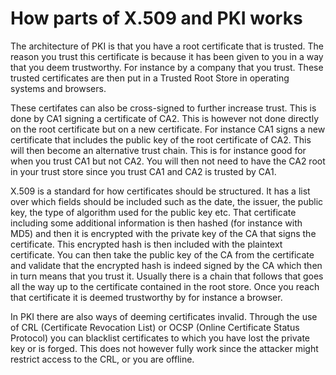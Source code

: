 # How parts of X.509 and PKI works
The architecture of PKI is that you have a root certificate that is trusted. The reason you trust this certificate is because it has been given to you in a way that you deem trustworthy. For instance by a company that you trust. These trusted certificates are then put in a Trusted Root Store in operating systems and browsers.

These certifates can also be cross-signed to further increase trust. This is done by CA1 signing a certificate of CA2. This is however not done directly on the root certificate but on a new certificate. For instance CA1 signs a new certificate that includes the public key of the root certificate of CA2. This will then become an alternative trust chain. This is for instance good for when you trust CA1 but not CA2. You will then not need to have the CA2 root in your trust store since you trust CA1 and CA2 is trusted by CA1.

X.509 is a standard for how certificates should be structured. It has a list over which fields should be included such as the date, the issuer, the public key, the type of algorithm used for the public key etc. That certificate including some additional information is then hashed (for instance with MD5) and then it is encrypted with the private key of the CA that signs the certificate. This encrypted hash is then included with the plaintext certificate. You can then take the public key of the CA from the certificate and validate that the encrypted hash is indeed signed by the CA which then in turn means that you trust it. Usually there is a chain that follows that goes all the way up to the certificate contained in the root store. Once you reach that certificate it is deemed trustworthy by for instance a browser.

In PKI there are also ways of deeming certificates invalid. Through the use of CRL (Certificate Revocation List) or OCSP (Online Certificate Status Protocol) you can blacklist certificates to which you have lost the private key or is forged. This does not however fully work since the attacker might restrict access to the CRL, or you are offline. 
